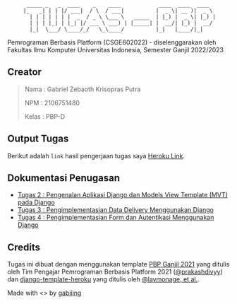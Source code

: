           _____ _   _  ____    _    ____            ____  ____  ____  
         |_   _| | | |/ ___|  / \  / ___|          |  _ \| __ )|  _ \ 
           | | | | | | |  _  / _ \ \___ \   _____  | |_) |  _ \| |_) |
           | | | |_| | |_| |/ ___ \ ___) | |_____| |  __/| |_) |  __/ 
           |_|  \___/ \____/_/   \_\____/          |_|   |____/|_|    
                                                                      


Pemrograman Berbasis Platform (CSGE602022) - diselenggarakan oleh Fakultas Ilmu Komputer Universitas Indonesia, Semester Ganjil 2022/2023

## Creator
> Nama : Gabriel Zebaoth Krisopras Putra  
> 
> NPM : 2106751480
> 
> Kelas : PBP-D

## Output Tugas
Berikut adalah ```link``` hasil pengerjaan tugas saya 
[Heroku Link](https://gabing-pbp-tugas2.herokuapp.com/).

## Dokumentasi Penugasan
- [Tugas 2 :  Pengenalan Aplikasi Django dan Models View Template (MVT) pada Django](katalog/README.md)
- [Tugas 3 : Pengimplementasian Data Delivery Menggunakan Django](mywatchlist/README.md)
- [Tugas 4 : Pengimplementasian Form dan Autentikasi Menggunakan Django](todolist/README.md)
  
## Credits
Tugas ini dibuat dengan menggunakan template [PBP Ganjil 2021](https://gitlab.com/PBP-2021/pbp-lab) yang ditulis oleh Tim Pengajar Pemrograman Berbasis Platform 2021 ([@prakashdivyy](https://gitlab.com/prakashdivyy)) dan [django-template-heroku](https://github.com/laymonage/django-template-heroku) yang ditulis oleh [@laymonage, et al.](https://github.com/laymonage).

Made with <> by [gabiiing](https://github.com/gabiiing/)

